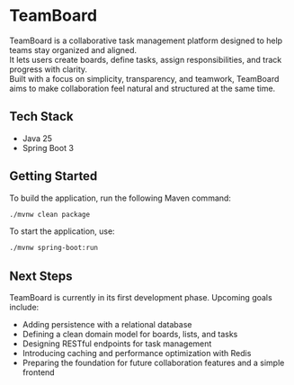# TeamBoard

TeamBoard is a collaborative task management platform designed to help teams stay organized and aligned.  
It lets users create boards, define tasks, assign responsibilities, and track progress with clarity.  
Built with a focus on simplicity, transparency, and teamwork, TeamBoard aims to make collaboration feel natural and structured at the same time.

## Tech Stack

- Java 25
- Spring Boot 3

## Getting Started

To build the application, run the following Maven command:
```bash
./mvnw clean package
```

To start the application, use:
```bash
./mvnw spring-boot:run
```

## Next Steps

TeamBoard is currently in its first development phase. Upcoming goals include:

- Adding persistence with a relational database
- Defining a clean domain model for boards, lists, and tasks
- Designing RESTful endpoints for task management
- Introducing caching and performance optimization with Redis
- Preparing the foundation for future collaboration features and a simple frontend